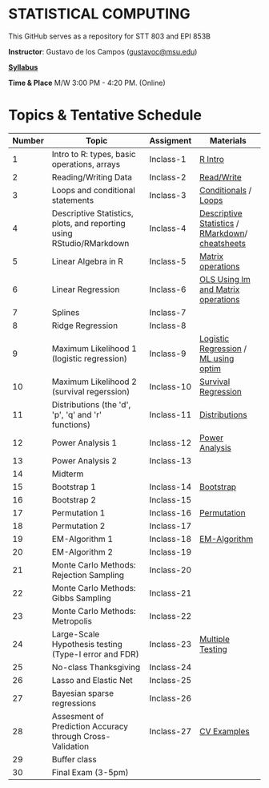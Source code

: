 # STATISTICAL COMPUTING


This GitHub serves as a repository for STT 803 and EPI 853B

**Instructor**: Gustavo de los Campos (gustavoc@msu.edu)

**[Syllabus](https://app.box.com/s/4l7zea2zvqa1kq3137tujqdx0opiif1z)**

**Time & Place** M/W 	3:00 PM - 4:20 PM. (Online)

# Topics & Tentative Schedule

|Number|Topic|Assigment|Materials|
|----|----|----|----|
|1|Intro to R: types, basic operations, arrays|Inclass-1|[R Intro](https://github.com/gdlc/STAT_COMP/blob/master/RIntro.md)|
|2|Reading/Writing Data|Inclass-2|[Read/Write](https://github.com/gdlc/STAT_COMP/blob/master/RIntro.md#read-write)|
|3|Loops and conditional statements|Inclass-3|[Conditionals](https://github.com/QuantGen/RIntro#conditionals) / [Loops](https://github.com/gdlc/STAT_COMP/blob/master/RIntro.md#loops)|
|4|Descriptive Statistics, plots, and reporting using RStudio/RMarkdown|Inclass-4| [Descriptive Statistics](https://github.com/gdlc/STAT_COMP/blob/master/RIntro.md#descriptives) / [RMarkdown](https://rmarkdown.rstudio.com/lesson-1.html)/ [cheatsheets](https://rmarkdown.rstudio.com/lesson-15.html)|
|5|Linear Algebra in R|Inclass-5|[Matrix operations](https://github.com/gdlc/STAT_COMP/blob/master/LinearAlgebra.md)|
|6|Linear Regression|Inclass-6|[OLS Using lm and Matrix operations](https://github.com/gdlc/STAT_COMP/blob/master/OLS.md)|
|7|Splines|Inclass-7||
|8|Ridge Regression|Inclass-8||
|9|Maximum Likelihood 1 (logistic regression)|Inclass-9|[Logistic Regression](https://github.com/gdlc/STAT_COMP/blob/master/LogisticRegression.pdf) / [ML using optim](https://github.com/gdlc/STAT_COMP/blob/master/LogisticRegression.md)|
|10|Maximum Likelihood 2 (survival regerssion)|Inclass-10|[Survival Regression](https://github.com/gdlc/STAT_COMP/blob/master/ParametericSurvivalRegression.md) |
|11|Distributions (the 'd', 'p', 'q' and 'r' functions)|Inclass-11|[Distributions](https://github.com/gdlc/STAT_COMP/blob/master/RIntro.md#distributions)|
|12|Power Analysis 1|Inclass-12|[Power Analysis](https://github.com/gdlc/STAT_COMP/blob/master/POWER_AND_TYPE-I_ERROR.md) |
|13|Power Analysis 2|Inclass-13||
|14|Midterm|||
|15|Bootstrap 1|Inclass-14|[Bootstrap](https://github.com/gdlc/STAT_COMP/blob/master/BOOTSTRAP.md)|
|16|Bootstrap 2|Inclass-15||
|17| Permutation 1|Inclass-16|[Permutation](https://github.com/gdlc/STAT_COMP/blob/master/PERMUTATION.md) |
|18|Permutation 2|Inclass-17||
|19|EM-Algorithm 1|Inclass-18|[EM-Algorithm](https://github.com/gdlc/STAT_COMP/blob/master/EMAlgorithm.pdf)|
|20|EM-Algorithm 2|Inclass-19||
|21|Monte Carlo Methods: Rejection Sampling|Inclass-20||
|22|Monte Carlo Methods: Gibbs Sampling|Inclass-21||
|23|Monte Carlo Methods: Metropolis|Inclass-22||
|24|Large-Scale Hypothesis testing (Type-I error and FDR)|Inclass-23|[Multiple Testing](https://github.com/gdlc/STAT_COMP/blob/master/LARGE_SCALE_TESTING.md)|
|25|No-class Thanksgiving|Inclass-24||
|26|Lasso and Elastic Net |Inclass-25||
|27|Bayesian sparse regressions|Inclass-26||
|28|Assesment of Prediction Accuracy through Cross-Validation|Inclass-27|[CV Examples](https://github.com/gdlc/STAT_COMP/blob/master/CROSSVALIDATION.md)|
|29|Buffer class|||
|30|Final Exam (3-5pm)|||
